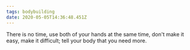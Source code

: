 ```yaml
---
tags: bodybuilding
date: 2020-05-05T14:36:48.451Z
---
```


There is no time, use both of your hands at the same time, don't make it easy, make it difficult; tell your body that you need more.